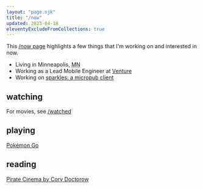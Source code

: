 ```yaml
---
layout: "page.njk"
title: "/now"
updated: 2023-04-18
eleventyExcludeFromCollections: true
---
```


This <a href="https://nownownow.com" target="_blank">/now page</a> highlights a few things that I'm working on and interested in now.

- Living in <span class="p-locality">Minneapolis</span>, <abbr class="p-region" title="Minnesota">MN</abbr>
- Working as a Lead Mobile Engineer at <a href="https://venture.org" target="_blank">Venture</a>
- Working on [sparkles: a micropub client](https://sparkles.sploot.com)

## watching
For movies, see [/watched](/watched)

## playing
[Pokémon Go](https://www.pokemon.com/us/app/pokemon-go/)

## reading
[Pirate Cinema by Cory Doctorow](https://www.goodreads.com/book/show/13539171)
